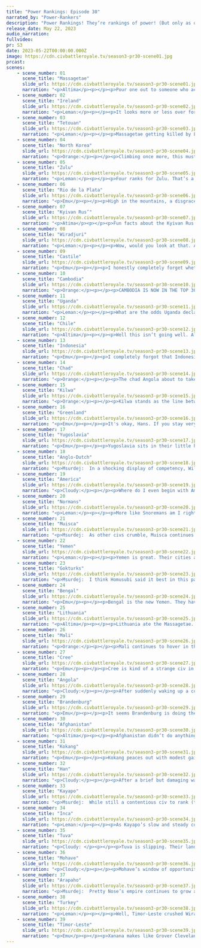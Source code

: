 ```yaml
---
title: "Power Rankings: Episode 30"
narrated_by: "Power-Rankers"
description: "Power Rankings! They’re rankings of power! (But only as of the instant of the end of the previous episode, as these are not meant to be future predictions!) Power Rankings!"
release_date: May 22, 2023
audio_narration:
fullvideo:
pr: S3
date: 2023-05-22T00:00:00.000Z
image: https://cdn.civbattleroyale.tv/season3-pr30-scene01.jpg
prcast:
scenes:
    - scene_number: 01
      scene_title: "Massagetae"
      slide_url: https://cdn.civbattleroyale.tv/season3-pr30-scene01.jpg
      narration: "<p>Altima</p><p></p><p>Pour one out to someone who actually tried. Tomyris may have spent the past several parts as a post-ganked runt, devoid of hope, future, or faith, but she became such after actually building something of an empire, after actually trying to stand among the myriad monsters of the Asian steppes. It was only after getting ganked by two real giants that she fell into that rut; and even then, they sniped a few exclaves here and there. There’s another world out there where they managed to ride the tides of chaos to become our actual Good Steppe civ this run, but alas for Tomy girl, it ain’t this world.</p>"
    - scene_number: 02
      scene_title: "Ireland"
      slide_url: https://cdn.civbattleroyale.tv/season3-pr30-scene02.jpg
      narration: "<p>Leman:</p><p></p><p>It looks more or less over for the Irish. The Anglo-Dutch probably need a turn or two to get their fleet up here and finish the job but besides a timely peace treaty, Ireland is done for. This isn’t quite a eulogy, though, so I’m gonna dump on Ireland. I ranked them 57th in part 0 and while you might look at that and think “wow, Ireland overperformed,” I’d argue that getting killed off by Anglo-fucking-Dutch, after they gave up Amsterdam to the Normans for no reason, is almost more pathetic than finishing 57th. Ireland spent the entire game doing next to nothing, failing not only to settle the British Isles, but not even settling all of Ireland. The following civs have had cities on the British Isles at some point: America, (who isn’t even on Europe), Mali, (somehow), Brandenburg, Greenland, and Anglo-Dutch. Maybe if at some point had Ireland bothered to settle its home archipelago, I’d give Ireland props for having a decent run, but they didn’t do that and they sucked, and I’m happy Anglo-Dutch is killing them because at least they try.</p>"
    - scene_number: 03
      scene_title: "Tetouan"
      slide_url: https://cdn.civbattleroyale.tv/season3-pr30-scene03.jpg
      narration: "<p>Leman:</p><p></p><p>Massagetae getting killed by Lithuania proves to Tetouan that with enough hard work, gumption, and determination, someone random can kill Tetouan too.</p>"
    - scene_number: 04
      scene_title: "North Korea"
      slide_url: https://cdn.civbattleroyale.tv/season3-pr30-scene04.jpg
      narration: "<p>Orange:</p><p></p><p>Climbing once more, this must be because of Kim Il-Sung’s incredible playmaking. Good job again supreme leader!</p>"
    - scene_number: 05
      scene_title: "Zulu"
      slide_url: https://cdn.civbattleroyale.tv/season3-pr30-scene05.jpg
      narration: "<p>Leman:</p><p></p><p>Four ranks for Zulu. That’s a lot of ranks. It’s actually the largest rise this part from any civ. And I don’t know why. </p>"
    - scene_number: 06
      scene_title: "Rio de la Plata"
      slide_url: https://cdn.civbattleroyale.tv/season3-pr30-scene06.jpg
      narration: "<p>Emu</p><p></p><p>High in the mountains, a disgraced giant sits and watches as the great Kayapo tide washes over the Southern Cone, strangely grateful that the advanced people from the north who had taken almost all of his empire a scant few decades ago had swept in to stop Allende's popular incursion before it was too late. This was supposed to be the fate he'd consign Allende to, and for so long after that opportunistic settle, it looked like the situation would be reversed. Now it looks as if he might even outlast his old enemy. A gin-soaked tear rolls down his face.</p>"
    - scene_number: 07
      scene_title: "Kyivan Rus’"
      slide_url: https://cdn.civbattleroyale.tv/season3-pr30-scene07.jpg
      narration: "<p>Atima</p><p></p><p>Fun facts about the Kyivan Rus! Their national anthem is an orchestral cover of Ralph Wiggum saying, “I’m in danger!” repeated for two hours. Ornithophobia is their most common fear! Their cannons and muskets aren’t actually for combat use, but for use as a primitive air raid siren network!</p>"
    - scene_number: 08
      scene_title: "Wiradjuri"
      slide_url: https://cdn.civbattleroyale.tv/season3-pr30-scene08.jpg
      narration: "<p>Leman:</p><p></p><p>Wow, would you look at that. Australia is red, not yellow. Wiradjuri has (almost) entirely been kicked out of their home continent. That’s a first for CBR, usually whoever starts on the southeast corner of Australia unites the continent and rides fortress Australia to a top ten finish, but this time around Timor-Leste has broken that trend! Wiradjuri is exiled to New Zealand and honestly, is only surviving on the former 61st place civ’s good will. </p><p></p><p>I do want to quickly point out that for about half a part, I think Wiradjuri did have a pretty decent defense. Their eastern front collapsed quickly while all of Wiradjuri’s military were killing off Maori, but when they rallied their forces, Wiradjrui were able to hold Timor-Leste in the middle of the continent for a surprisingly long time. However, I think the damage was already done and once Timor-Leste had half the continent as a foothold it was only a matter of time until Wiradjuri was exiled from it. </p><p></p>"
    - scene_number: 09
      scene_title: "Castile"
      slide_url: https://cdn.civbattleroyale.tv/season3-pr30-scene09.jpg
      narration: "<p>Emu</p><p></p><p>I honestly completely forget whether Castile is at war with Tetouan or not. Not that it really matters.</p>"
    - scene_number: 10
      scene_title: "Cambodia"
      slide_url: https://cdn.civbattleroyale.tv/season3-pr30-scene10.jpg
      narration: "<p>Orange:</p><p></p><p>CAMBODIA IS NOW IN THE TOP 30! I REPEAT, CAMBODIA IS NOW IN THE TOP 30! NEXT STOP: SUPERPOWER STATUS!</p>"
    - scene_number: 11
      scene_title: "Uganda"
      slide_url: https://cdn.civbattleroyale.tv/season3-pr30-scene11.jpg
      narration: "<p>Leman:</p><p></p><p>What are the odds Uganda declares war on Chad and grabs a piece? None? I agree.</p>"
    - scene_number: 12
      scene_title: "Chile"
      slide_url: https://cdn.civbattleroyale.tv/season3-pr30-scene12.jpg
      narration: "<p>Altima</p><p></p><p>Well this isn’t going well. All territory on the Eastern coast is either gone or in active danger, and several cities on the West coast are in threat of flipfest owing to Kayapan bombardment. Now, the Chilean navy can probably safely keep that flipfest going longer than Kayapo is interested in continuing hostilities, but that’s still a bad place to be. Best case scenario, they hold out long enough to take a treaty that costs them everything east of the tip of South America. Worst case, the Inca join in, and suddenly things get really bad.</p>"
    - scene_number: 13
      scene_title: "Indonesia"
      slide_url: https://cdn.civbattleroyale.tv/season3-pr30-scene13.jpg
      narration: "<p>Emu</p><p></p><p>I completely forgot that Indonesia had three cities instead of just one. They're not bad cities either, with an advanced land force to boot. They could take Semarang and Pnom Penh if they wanted, but that's really it. I'd say even Midnapore is out of reach now.</p>"
    - scene_number: 14
      scene_title: "Chad"
      slide_url: https://cdn.civbattleroyale.tv/season3-pr30-scene14.jpg
      narration: "<p>Orange:</p><p></p><p>The chad Angola about to take Chad’s capital vs the Virgin Chad dying and about to lose their capital. That is all.</p>"
    - scene_number: 15
      scene_title: "Kilwa"
      slide_url: https://cdn.civbattleroyale.tv/season3-pr30-scene15.jpg
      narration: "<p>Orange:</p><p></p><p>Kilwa stands as the line between the midtiers and the dying/rump civs. Above them stands the civs that are doing okayish, that don’t have a chance but aren’t dying and probably could last at least a part if attacked. While the ones below definitely can die in a single part or are currently dying. I’m not sure which side of the line Kilwa itself lies on, though it’s likely the worse one (but I’d prefer Yemen to attack Afghanistan). </p>"
    - scene_number: 16
      scene_title: "Greenland"
      slide_url: https://cdn.civbattleroyale.tv/season3-pr30-scene16.jpg
      narration: "<p>Emu</p><p></p><p>It's okay, Hans. If you stay very, VERY still...... they might not notice you. Really though, Greenland feels like an x1 civ. Timor please come and take some cities off them so the islands can be interesting.</p>"
    - scene_number: 17
      scene_title: "Yugoslavia"
      slide_url: https://cdn.civbattleroyale.tv/season3-pr30-scene17.jpg
      narration: "<p>Emu</p><p></p><p>Yugoslavia sits in their little hole they put themselves in after completely fumbling their northern conquests. They still appear to lack planes, and here they sit trading peacekeepers with their old enemy rather than trying to salvage something, anything from their situation. Not an attack on the Normans, not so much as a stab at Kyiv. Tito had his chance, and now it's gone. The door is now shut on mid-tier powers like him.</p>"
    - scene_number: 18
      scene_title: "Anglo-Dutch"
      slide_url: https://cdn.civbattleroyale.tv/season3-pr30-scene18.jpg
      narration: "<p>Msurdej:  In a shocking display of competency, William III has managed to bring war to Ireland. Dublin is his, and Collins is on the run. While the Anglo Dutch army continues to march northward to Galway and Batlimore, there seems to be no move by any of their neighbors against them. While they probably won’t win, this is an impressive move from a civ that started at 60th place.</p>"
    - scene_number: 19
      scene_title: "America"
      slide_url: https://cdn.civbattleroyale.tv/season3-pr30-scene19.jpg
      narration: "<p>Cloudy:</p><p></p><p>Where do I even begin with America? Well, it’s a mixed bag, but more negative than positive. FDR put up an impressive resistance, forcing the Arapaho to fight hard for every city they took, but at the end of the day, America has seen multiple major cities reduced to rubble and Arapaho tanks are at the gates of Washington. America’s main remaining strength is its navy, but the majority of the ships have yet to get involved. All in all, if America somehow made peace right this instant, they’d be mostly intact, if wounded, but if they let the war go on much longer, I personally think they’re done for.</p>"
    - scene_number: 20
      scene_title: "Normans"
      slide_url: https://cdn.civbattleroyale.tv/season3-pr30-scene20.jpg
      narration: "<p>Leman:</p><p></p><p>More like Snoremans am I right, guys? Guys? </p><p></p><p>In seriousness, Normans are in a really awkward spot. They’ve got a good city count, a usable production score, and a few weak enemies they can take advantage of (Yugoslavia, Chad, whatever is going on in Iberia, Anglo-Dutch). However, they’re also technologically backwards – they have fewer techs than just about every civ, except rump states, civs that are actively dying, Greenland and Kilwa. It’s atrocious. And then there a few brick fucking walls that I can’t see Normans ever really defeating, like Brandenburg, Turkey, and Angola. It feels like I’d sell Normans a little short if I described them as a civ waiting to get eaten by the bigger players, but also I think Normans is a civ that’s just waiting to get eaten by the bigger players.</p>"
    - scene_number: 21
      scene_title: "Muisca"
      slide_url: https://cdn.civbattleroyale.tv/season3-pr30-scene21.jpg
      narration: "<p>Msurdej:  As other civs crumble, Muisca continues to coast by and wait. While it’s likely they will remain that way until their death, they could take a few of the undefended islands from America like Cleveland. But I doubt Nemequene would be that exciting and do something to progress the game at this point.</p>"
    - scene_number: 22
      scene_title: "Yemen"
      slide_url: https://cdn.civbattleroyale.tv/season3-pr30-scene22.jpg
      narration: "<p>Leman:</p><p></p><p>Yemen is great. Their cities are huge despite most of their land being useless desert – thanks 135 trade routes and crazy broken unique building. Thanks to that, their population is huge, they have great science, are never going broke and have a decently large army. They also have -31 happiness, a neighbor with 10x as much military, and next to no production. That’s okay, their geography makes them pretty  hard to kill and there are still a bunch of nerds in Africa Yemen can pick on to claw itself back into the game. I have high hopes.</p>"
    - scene_number: 23
      scene_title: "Gokturks"
      slide_url: https://cdn.civbattleroyale.tv/season3-pr30-scene23.jpg
      narration: "<p>Msurdej:  I think Homusubi said it best in this part. The Gokturks are in every way a worse Tuva. Statwise, the only thing Bumin has over Donduk is population, and only slightly.</p>"
    - scene_number: 24
      scene_title: "Bengal"
      slide_url: https://cdn.civbattleroyale.tv/season3-pr30-scene24.jpg
      narration: "<p>Emu</p><p></p><p>Bengal is the new Yemen. They have here the opportunity to strike at a large, empty neighbor, and they're just not going for it. My guess is that the AI sees the stats and has decided that it would be virtual suicide. Their stats are very good for such a small empire, too, with advanced military tech and large and prosperous cities aplenty. All the while, they continue to build up a navy that does nothiing except let a man walk from Tirunelveli to Patna without getting his feet wet. Come on, we want an Indian Ocean naval power that isn't Timor! Don't just wait until Yang comes knocking!</p>"
    - scene_number: 25
      scene_title: "Lithuania"
      slide_url: https://cdn.civbattleroyale.tv/season3-pr30-scene25.jpg
      narration: "<p>Altima</p><p></p><p>Lithuania ate the Massagetae. Neat. It’ll be really funny if that elimination penalty gets them in a war against the Turks.</p>"
    - scene_number: 26
      scene_title: "Mali"
      slide_url: https://cdn.civbattleroyale.tv/season3-pr30-scene26.jpg
      narration: "<p>Orange:</p><p></p><p>Mali continues to hover in the teens as their stats put them on top in Africa but their empire continues to look like it doesn’t at all deserve that. Anyways, Mali’s chance to do something is literally right now as their two main neighbors are in a death battle and if Sundiata declares war he’s sure to come out on top. Letting Angola take everything will once more relegate Mali to the footnotes of Africa.</p>"
    - scene_number: 27
      scene_title: "Cree"
      slide_url: https://cdn.civbattleroyale.tv/season3-pr30-scene27.jpg
      narration: "<p>Emu</p><p></p><p>Cree is kind of a strange civ in general at this point. They're in the role Perm occupied a dozen or so parts ago, not top dog anymore, but still powerful for sure. I'd call a second war with Arapaho in their favor right now, same with Gokturks. I'd go as far as to say the fate of this entire region hinges on what they do right now. They're right in that middle spot where it's hard to say anything definitive about their future chances.</p>"
    - scene_number: 28
      scene_title: "Angola"
      slide_url: https://cdn.civbattleroyale.tv/season3-pr30-scene28.jpg
      narration: "<p>Cloudy:</p><p></p><p>After suddenly waking up a couple weeks ago to kill Botswana, Angola thankfully stayed awake, and now they’re on the warpath once again, this time against Chad. Angolan forces have Chad’s capital surrounded and it should fall as soon as they find a melee unit; elsewhere, other Chadian cities are falling one by one, including their Saharan exclave, which was taken by Angola’s Saharan exclave. All around, Angola stands to gain a lot, and that’s a good sign that they might become the major power Africa has needed, even if belatedly.</p>"
    - scene_number: 29
      scene_title: "Brandenburg"
      slide_url: https://cdn.civbattleroyale.tv/season3-pr30-scene29.jpg
      narration: "<p>Emu</p><p></p><p>It seems Brandenburg is doing the most interesting thing they really could've: kind of sucking. We'd all assumed that Europe was basically speaking German from the start, but the general ineffectiveness of the dual-named king has left plenty of room for a chaotic Europe with no clear great power arising to rule the continent. After their loss to Yugoslavia (even if they didn't end up losing any cities thanks to AI stupidity), it's clear there will be no great conquests arising from this part of the map.</p>"
    - scene_number: 30
      scene_title: "Afghanistan"
      slide_url: https://cdn.civbattleroyale.tv/season3-pr30-scene30.jpg
      narration: "<p>Altima</p><p></p><p>Afghanistan didn’t do anything this week. They’ve still got aight stats and enough weak neighbors to work with, but they show no signs of any ambition to do something with those stats, to those neighbors. I’m not calling them Turk food yet, but I will note that the Turks have almost six times the military score they do. We’ll see if any of this amounts to anything or if they just have another nothing part, I suppose.</p>"
    - scene_number: 31
      scene_title: "Kokang"
      slide_url: https://cdn.civbattleroyale.tv/season3-pr30-scene31.jpg
      narration: "<p>Emu</p><p></p><p>Kokang peaces out with modest gains before Han can bring their superior stats to bear. This leaves them in overall a very strong position. They could at least stalemate any future Han war, and they look decidedly stronger than Bengal. Their only real worry is their navy. Even though they turned back the Mohave fleet, Timor is directly to their south and has proven they can successfully amphibiously invade anyone close to them. All in all, they're the quintessential power that will surely make it to Total War, but from that point their success is heavily in question.</p>"
    - scene_number: 32
      scene_title: "Han"
      slide_url: https://cdn.civbattleroyale.tv/season3-pr30-scene32.jpg
      narration: "<p>Cloudy:</p><p></p><p>After a brief but damaging war against Kokang, Han made peace with a net loss of 3 cities. That’s a much better outcome than some of us were expecting, considering that Kokang actually took 5 cities, but in the end Han managed to flip one back and take a Kokang city before making peace. Still, questions remain about Han’s ability to overcome its neighbors and regain its status as a top contender. Their best option right now might be to lick their wounds for a bit, build up more troops, and finish off the Gokturks.</p>"
    - scene_number: 33
      scene_title: "Kayapo"
      slide_url: https://cdn.civbattleroyale.tv/season3-pr30-scene33.jpg
      narration: "<p>Msurdej:  While still a contentious civ to rank (this part had ranks between 3 and 15), Kayapo had another good part. Taking three cities off Chile, Raoni has also brought many of the southern cities on the Pacific side of Chile down in health. The real trouble now for Kayapo will be sending a fleet around Cape Horn, and finishing off Allende once and for all.</p>"
    - scene_number: 34
      scene_title: "Inca"
      slide_url: https://cdn.civbattleroyale.tv/season3-pr30-scene34.jpg
      narration: "<p>Leman:</p><p></p><p>As Kayapo’s slow and steady conquest of Chile continues, and Timor-Leste devours Wiradjuri, Inca watches. On either side of the Pacific, empires are consolidating and it feels like both Kayapo and Timor-Leste are slowly out-pacing the Inca. But then we go to the stats sheet and remember that Inca has like 28 cities the Pacific that are pumping out science and production. That navy is still horrifying and they still are a major, major power. If only they’d use that navy. Maybe go after one of those collapsing powers?</p>"
    - scene_number: 35
      scene_title: "Tuva"
      slide_url: https://cdn.civbattleroyale.tv/season3-pr30-scene35.jpg
      narration: "<p>Cloudy: </p><p></p><p>Tuva is slipping. Their lands look empty and weak next to Turkey’s legions of tanks and modern armor, while all their other borders look equally undermanned. Tuva can’t drop very far, considering their immense size and great stats, but I can’t help but feel that if Ataturk wanted to do to them what he did to the Permians, he would be able to do so pretty easily.</p><p></p><p>But hey, at least Tuva was able to build like 11 citadels on the border with the Gokturks, that’s got to be worth something I guess.</p>"
    - scene_number: 36
      scene_title: "Mohave"
      slide_url: https://cdn.civbattleroyale.tv/season3-pr30-scene36.jpg
      narration: "<p>Cloudy:</p><p></p><p>Mohave’s window of opportunity may be coming to an end, as Arapaho demonstrates its strength, and their stats, while high, begin to lose their advantage versus other top civs. Mohave could still crush many of its neighbors, especially given their large number of nukes, but they need to do so soon or Arapaho will outstrip them. And no, killing Mori in episode 29 wasn’t enough; they practically did that in their sleep.</p>"
    - scene_number: 37
      scene_title: "Arapaho"
      slide_url: https://cdn.civbattleroyale.tv/season3-pr30-scene37.jpg
      narration: "<p>Msurdej:  Pretty Nose’s empire continues to grow as her war against America is going as well as expected. FDR is being pushed back into the sea, barely holding onto their capital with their B-17s. While Pretty Nose only picked up a single city this turn, they still have enough of an army to grind down America’s core, and hold off enough of a vanguard if the Cree of Mohave hit them. All in all, a solid episode for the premier power in North America.</p>"
    - scene_number: 38
      scene_title: "Turkey"
      slide_url: https://cdn.civbattleroyale.tv/season3-pr30-scene38.jpg
      narration: "<p>Leman:</p><p></p><p>Well, Timor-Leste crushed Wiradjuri and united Australia, taking the top spot from Turkey. That being said, I’ll leak that it was very, very close. Turkey’s stats are still devastating, their neighbors are all nerds, and Turkey is still absolutely dominant in its region. Things are just moving fast. Turkey’s gonna need another conquest to get back on top, but honestly, if Ataturk just wanted to chill and build nukes, I think he’ll be just fine.</p>"
    - scene_number: 39
      scene_title: "Timor-Leste"
      slide_url: https://cdn.civbattleroyale.tv/season3-pr30-scene39.jpg
      narration: "<p>Emu</p><p></p><p>Xanana makes like Grover Cleveland and whips Turkey on two non-consecutive occasions. The storming of Australia by the former runt of the rankings has given confidence that not only do they have the ability to break out of the region, but that they can wipe major powers out in the space of a couple parts just like Turkey, and they don't even need a coalition to do it. Statistically speaking, they're no slouch either. Even though Ataturk's all-consuming atomic agglomeration means Timor can't even come close to their ludicrous military score, they match blow for blow in every other category. Their crown may yet be taken away upon a bold move by Turkey like last time, but their position as chief naval power in the Pacific is at this point totally unimpeachable. There's been a lot of dispute at PRHQ over whether the top spot rightfully belongs to them or Turkey in recent weeks, but I for one have confidence that our stonk market fortunemakers will carry the Cylinder like it were a can of spraypaint and CBR history was the house of that one guy who wouldn't stop playing a phone game at max volume on public transit.</p>"
---
```

